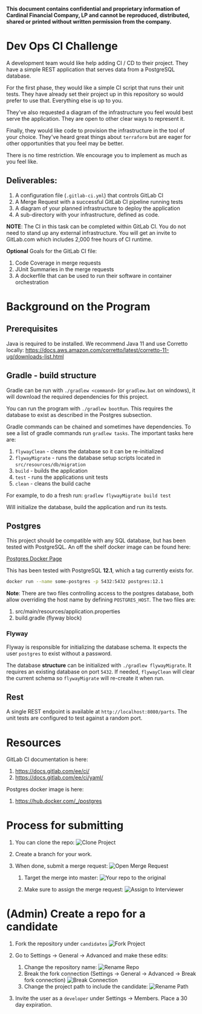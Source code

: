 **This document contains confidential and proprietary information of Cardinal Financial Company, LP and cannot be 
reproduced, distributed, shared or printed without written permission from the company.**

# Dev Ops CI Challenge

A development team would like help adding CI / CD to their project.  They have a simple REST application that serves 
data from a PostgreSQL database.

For the first phase, they would like a simple CI script that runs their unit tests.  They have already set their project
up in this repository so would prefer to use that.  Everything else is up to you.

They've also requested a diagram of the infrastructure you feel would best serve the application.  They are open to other clear ways to represent it.

Finally, they would like code to provision the infrastructure in the tool of your choice.  They've heard
great things about `terraform` but are eager for other opportunities that you feel may be better.

There is no time restriction.  We encourage you to implement as much as you feel like.

## Deliverables:

1. A configuration file (`.gitlab-ci.yml`) that controls GitLab CI
1. A Merge Request with a successful GitLab CI pipeline running tests
1. A diagram of your planned infrastructure to deploy the application
1. A sub-directory with your infrastructure, defined as code.

**NOTE**: The CI in this task can be completed within GitLab CI.  You do not need to stand up any external 
infrastructure.  You will get an invite to GitLab.com which includes 2,000 free hours of CI runtime.

**Optional** Goals for the GitLab CI file:
1. Code Coverage in merge requests
1. JUnit Summaries in the merge requests
1. A dockerfile that can be used to run their software in container orchestration

# Background on the Program

## Prerequisites

Java is required to be installed.  We recommend Java 11 and use Corretto locally:
https://docs.aws.amazon.com/corretto/latest/corretto-11-ug/downloads-list.html

## Gradle - build structure

Gradle can be run with `./gradlew <command>` (or `gradlew.bat` on windows), it will download the required dependencies 
for this project.

You can run the program with `./gradlew bootRun`.  This requires the database to exist as described in the Postgres 
subsection.

Gradle commands can be chained and sometimes have dependencies.  To see a list of gradle commands run `gradlew tasks`.
The important tasks here are:
1. `flywayClean` - cleans the database so it can be re-initialized
1. `flywayMigrate` - runs the database setup scripts located in `src/resources/db/migration`
1. `build` - builds the application
1. `test` - runs the applications unit tests
1. `clean` - cleans the build cache

For example, to do a fresh run:
`gradlew flywayMigrate build test`

Will initialize the database,  build the application and run its tests.

## Postgres

This project should be compatible with any SQL database, but has been tested with PostgreSQL.  An off the shelf docker 
image can be found here:

[Postgres Docker Page](https://hub.docker.com/_/postgres)

This has been tested with PostgreSQL **12.1**, which a tag currently exists for.

```bash
docker run --name some-postgres -p 5432:5432 postgres:12.1
```

**Note**: There are two files controlling access to the postgres database, both allow overriding the host name by defining 
`POSTGRES_HOST`.  The two files are:
1. src/main/resources/application.properties
1. build.gradle (flyway block)

### Flyway

Flyway is responsible for initializing the database schema.  It expects the user `postgres` to exist without a password.

The database **structure** can be initialized with `./gradlew flywayMigrate`.  It requires an existing database on port
`5432`.  If needed, `flywayClean` will clear the current schema so `flywayMigrate` will re-create it when run.

## Rest

A single REST endpoint is available at `http://localhost:8080/parts`.  The unit tests are configured to test against a 
random port.

# Resources

GitLab CI documentation is here:
1. https://docs.gitlab.com/ee/ci/
1. https://docs.gitlab.com/ee/ci/yaml/

Postgres docker image is here:
1. https://hub.docker.com/_/postgres

# Process for submitting

1. You can clone the repo:
![Clone Project](readme/clone-personal-project.png)

1. Create a branch for your work.

1. When done, submit a merge request:
![Open Merge Request](readme/new-merge-request.png)

    1. Target the merge into master:
![Your repo to the original](readme/your-repo-to-cf-repo.png)

    1. Make sure to assign the merge request:
![Assign to Interviewer](readme/assign-and-submit.png)

# (Admin) Create a repo for a candidate

1. Fork the repository under `candidates`
![Fork Project](readme/fork-to-candidates.png)
1. Go to Settings -> General -> Advanced and make these edits:
    1. Change the repository name:
    ![Rename Repo](readme/rename-repo.png)
    1. Break the fork connection (Settings -> General -> Advanced -> Break fork connection)
    ![Break Connection](readme/break-fork-connection.png)
    1. Change the project path to include the candidate:
    ![Rename Path](readme/rename-path.png)

1. Invite the user as a `developer` under Settings -> Members.  Place a 30 day expiration.